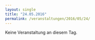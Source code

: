 ```yaml
---
layout: single
title: "24.05.2016"
permalink: /veranstaltungen/2016/05/24/
---
```


Keine Veranstaltung an diesem Tag.
